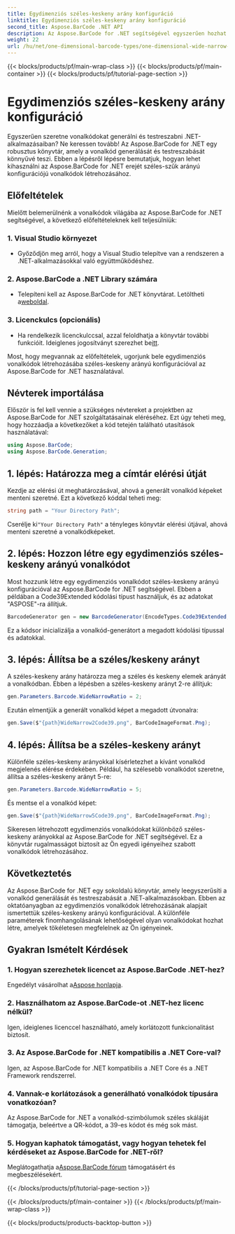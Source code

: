 ```yaml
---
title: Egydimenziós széles-keskeny arány konfiguráció
linktitle: Egydimenziós széles-keskeny arány konfiguráció
second_title: Aspose.BarCode .NET API
description: Az Aspose.BarCode for .NET segítségével egyszerűen hozhat létre testreszabott vonalkódokat. Lépésről lépésre útmutató az egydimenziós széles-keskeny arány konfigurációhoz.
weight: 22
url: /hu/net/one-dimensional-barcode-types/one-dimensional-wide-narrow-ratio-configuration/
---
```


{{< blocks/products/pf/main-wrap-class >}}
{{< blocks/products/pf/main-container >}}
{{< blocks/products/pf/tutorial-page-section >}}

# Egydimenziós széles-keskeny arány konfiguráció


Egyszerűen szeretne vonalkódokat generálni és testreszabni .NET-alkalmazásaiban? Ne keressen tovább! Az Aspose.BarCode for .NET egy robusztus könyvtár, amely a vonalkód generálását és testreszabását könnyűvé teszi. Ebben a lépésről lépésre bemutatjuk, hogyan lehet kihasználni az Aspose.BarCode for .NET erejét széles-szűk arányú konfigurációjú vonalkódok létrehozásához.

## Előfeltételek

Mielőtt belemerülnénk a vonalkódok világába az Aspose.BarCode for .NET segítségével, a következő előfeltételeknek kell teljesülniük:

### 1. Visual Studio környezet
   - Győződjön meg arról, hogy a Visual Studio telepítve van a rendszeren a .NET-alkalmazásokkal való együttműködéshez.
   
### 2. Aspose.BarCode a .NET Library számára
   -  Telepíteni kell az Aspose.BarCode for .NET könyvtárat. Letöltheti a[weboldal](https://releases.aspose.com/barcode/net/).

### 3. Licenckulcs (opcionális)
   -  Ha rendelkezik licenckulccsal, azzal feloldhatja a könyvtár további funkcióit. Ideiglenes jogosítványt szerezhet be[itt](https://purchase.aspose.com/temporary-license/).

Most, hogy megvannak az előfeltételek, ugorjunk bele egydimenziós vonalkódok létrehozásába széles-keskeny arányú konfigurációval az Aspose.BarCode for .NET használatával.

## Névterek importálása

Először is fel kell vennie a szükséges névtereket a projektben az Aspose.BarCode for .NET szolgáltatásainak eléréséhez. Ezt úgy teheti meg, hogy hozzáadja a következőket a kód tetején található utasítások használatával:

```csharp
using Aspose.BarCode;
using Aspose.BarCode.Generation;
```

## 1. lépés: Határozza meg a címtár elérési útját

Kezdje az elérési út meghatározásával, ahová a generált vonalkód képeket menteni szeretné. Ezt a következő kóddal teheti meg:

```csharp
string path = "Your Directory Path";
```

 Cserélje ki`"Your Directory Path"` a tényleges könyvtár elérési útjával, ahová menteni szeretné a vonalkódképeket.

## 2. lépés: Hozzon létre egy egydimenziós széles-keskeny arányú vonalkódot

Most hozzunk létre egy egydimenziós vonalkódot széles-keskeny arányú konfigurációval az Aspose.BarCode for .NET segítségével. Ebben a példában a Code39Extended kódolási típust használjuk, és az adatokat "ASPOSE"-ra állítjuk.

```csharp
BarcodeGenerator gen = new BarcodeGenerator(EncodeTypes.Code39Extended, "ASPOSE");
```

Ez a kódsor inicializálja a vonalkód-generátort a megadott kódolási típussal és adatokkal.

## 3. lépés: Állítsa be a széles/keskeny arányt

A széles-keskeny arány határozza meg a széles és keskeny elemek arányát a vonalkódban. Ebben a lépésben a széles-keskeny arányt 2-re állítjuk:

```csharp
gen.Parameters.Barcode.WideNarrowRatio = 2;
```

Ezután elmentjük a generált vonalkód képet a megadott útvonalra:

```csharp
gen.Save($"{path}WideNarrow2Code39.png", BarCodeImageFormat.Png);
```

## 4. lépés: Állítsa be a széles-keskeny arányt

Különféle széles-keskeny arányokkal kísérletezhet a kívánt vonalkód megjelenés elérése érdekében. Például, ha szélesebb vonalkódot szeretne, állítsa a széles-keskeny arányt 5-re:

```csharp
gen.Parameters.Barcode.WideNarrowRatio = 5;
```

És mentse el a vonalkód képet:

```csharp
gen.Save($"{path}WideNarrow5Code39.png", BarCodeImageFormat.Png);
```

Sikeresen létrehozott egydimenziós vonalkódokat különböző széles-keskeny arányokkal az Aspose.BarCode for .NET segítségével. Ez a könyvtár rugalmasságot biztosít az Ön egyedi igényeihez szabott vonalkódok létrehozásához.

## Következtetés

Az Aspose.BarCode for .NET egy sokoldalú könyvtár, amely leegyszerűsíti a vonalkód generálását és testreszabását a .NET-alkalmazásokban. Ebben az oktatóanyagban az egydimenziós vonalkódok létrehozásának alapjait ismertettük széles-keskeny arányú konfigurációval. A különféle paraméterek finomhangolásának lehetőségével olyan vonalkódokat hozhat létre, amelyek tökéletesen megfelelnek az Ön igényeinek.

## Gyakran Ismételt Kérdések

### 1. Hogyan szerezhetek licencet az Aspose.BarCode .NET-hez?
 Engedélyt vásárolhat a[Aspose honlapja](https://purchase.aspose.com/buy).

### 2. Használhatom az Aspose.BarCode-ot .NET-hez licenc nélkül?
Igen, ideiglenes licenccel használható, amely korlátozott funkcionalitást biztosít.

### 3. Az Aspose.BarCode for .NET kompatibilis a .NET Core-val?
Igen, az Aspose.BarCode for .NET kompatibilis a .NET Core és a .NET Framework rendszerrel.

### 4. Vannak-e korlátozások a generálható vonalkódok típusára vonatkozóan?
Az Aspose.BarCode for .NET a vonalkód-szimbólumok széles skáláját támogatja, beleértve a QR-kódot, a 39-es kódot és még sok mást.

### 5. Hogyan kaphatok támogatást, vagy hogyan tehetek fel kérdéseket az Aspose.BarCode for .NET-ről?
 Meglátogathatja a[Aspose.BarCode fórum](https://forum.aspose.com/c/barcode/13) támogatásért és megbeszélésekért.

{{< /blocks/products/pf/tutorial-page-section >}}

{{< /blocks/products/pf/main-container >}}
{{< /blocks/products/pf/main-wrap-class >}}

{{< blocks/products/products-backtop-button >}}
